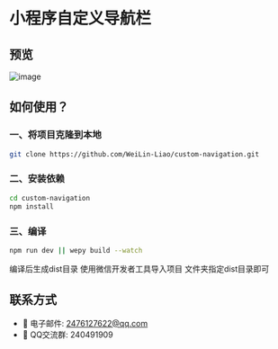 # 小程序自定义导航栏

## 预览

![image](https://liaoweilin.oss-cn-hangzhou.aliyuncs.com/blog/2019-06-28%20211851.png)

## 如何使用？

### 一、将项目克隆到本地

``` bash
git clone https://github.com/WeiLin-Liao/custom-navigation.git
```

### 二、安装依赖
``` bash
cd custom-navigation
npm install
```

### 三、编译

``` bash
npm run dev || wepy build --watch
```
编译后生成dist目录 使用微信开发者工具导入项目 文件夹指定dist目录即可

## 联系方式
- 📧 电子邮件: 2476127622@qq.com
- 🐧 QQ交流群: 240491909
